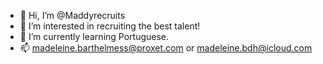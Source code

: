 - 👋 Hi, I’m @Maddyrecruits
- 👀 I’m interested in recruiting the best talent!
- 🌱 I’m currently learning Portuguese.
- 📫 madeleine.barthelmess@proxet.com or madeleine.bdh@icloud.com

<!---
Maddyrecruits/Maddyrecruits is a ✨ special ✨ repository because its `README.md` (this file) appears on your GitHub profile.
You can click the Preview link to take a look at your changes.
--->
